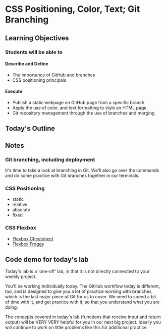 # CSS Positioning, Color, Text; Git Branching

## Learning Objectives

### Students will be able to

#### Describe and Define

- The importance of GitHub and branches
- CSS positioning principals

#### Execute

- Publish a static webpage on GitHub page from a specific branch.
- Apply the use of color, and text formatting to style an HTML page.
- Git repository management through the use of branches and merging.

## Today's Outline

## Notes

### Git branching, including deployment

It's time to take a look at branching in Git. We'll also go over the commands and do some practice with Git branches together in our terminals.

### CSS Positioning

- static
- relative
- absolute
- fixed

### CSS Flexbox

- [Flexbox Cheatsheet](https://jonitrythall.com/content/flexboxsheet.pdf)
- [Flexbox Froggy](https://flexboxfroggy.com/)


## Code demo for today's lab

Today's lab is a 'one-off' lab, in that it is not directly connected to your weekly project.

You'll be working individually today. The GitHub workflow today is different, too, and is designed to give you a lot of practice working with branches, which is the last major piece of Git for us to cover. We need to spend a bit of time with it, and get practice with it, so that you understand what you are doing.

The concepts covered in today's lab (functions that receive input and return output) will be VERY VERY helpful for you in our next big project. Ideally you will continue to work on little problems like this for additional practice.
